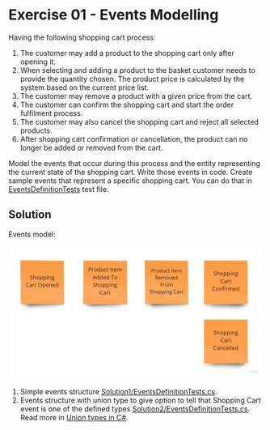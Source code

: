 # Exercise 01 - Events Modelling

Having the following shopping cart process:
1. The customer may add a product to the shopping cart only after opening it.
2. When selecting and adding a product to the basket customer needs to provide the quantity chosen. The product price is calculated by the system based on the current price list.
3. The customer may remove a product with a given price from the cart.
4. The customer can confirm the shopping cart and start the order fulfilment process.
5. The customer may also cancel the shopping cart and reject all selected products.
6. After shopping cart confirmation or cancellation, the product can no longer be added or removed from the cart.

Model the events that occur during this process and the entity representing the current state of the shopping cart. Write those events in code. 
Create sample events that represent a specific shopping cart. You can do that in [EventsDefinitionTests](./EventsDefinitionTests.cs) test file.

## Solution

Events model:

![events](./assets/events.jpg)

1. Simple events structure [Solution1/EventsDefinitionTests.cs](./Solution1/EventsDefinitionTests.cs).
2. Events structure with union type to give option to tell that Shopping Cart event is one of the defined types [Solution2/EventsDefinitionTests.cs](./Solution2/EventsDefinitionTests.cs). Read more in [Union types in C#](https://event-driven.io/en/union_types_in_csharp/).
